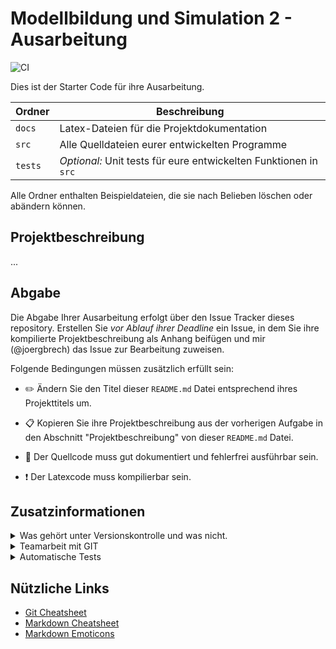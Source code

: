 # Modellbildung und Simulation 2 - Ausarbeitung

![CI](https://github.com/joergbrech/modsim2-ausarbeitung/workflows/CI/badge.svg)

Dies ist der Starter Code für ihre Ausarbeitung. 

|  Ordner   |  Beschreibung   |
| --- | --- |
| `docs` | Latex-Dateien für die Projektdokumentation |
| `src`  | Alle Quelldateien eurer entwickelten Programme |
| `tests` | *Optional:* Unit tests für eure entwickelten Funktionen in `src` |

Alle Ordner enthalten Beispieldateien, die sie nach Belieben löschen oder abändern können.

## Projektbeschreibung

...

## Abgabe

Die Abgabe Ihrer Ausarbeitung erfolgt über den Issue Tracker dieses repository. Erstellen Sie _vor Ablauf ihrer Deadline_ ein Issue, in dem Sie ihre kompilierte Projektbeschreibung als Anhang beifügen und mir (@joergbrech) das Issue zur Bearbeitung zuweisen.

Folgende Bedingungen müssen zusätzlich erfüllt sein:

 - :pencil2: Ändern Sie den Titel dieser `README.md` Datei entsprechend ihres Projekttitels um. 

 - :clipboard: Kopieren Sie ihre Projektbeschreibung aus der vorherigen Aufgabe in den Abschnitt "Projektbeschreibung" von dieser `README.md` Datei.

 - :speech_balloon: Der Quellcode muss gut dokumentiert und fehlerfrei ausführbar sein.

 - :exclamation: Der Latexcode muss kompilierbar sein.


## Zusatzinformationen


<details>

<summary>Was gehört unter Versionskontrolle und was nicht.</summary>

Stellen Sie folgende Dateien unter Versionskontrolle:

 - Alle von Menschen lesbare Dateien (ASCII), die sie zur Bearbeitung ihres Projektes erstellt haben. Das sind zum Beispiel `*.tex` Dateien oder `*.m` Dateien.
 - Binäre Dateien wie Bilder, die sie in ihrer Dokumentation verwenden.

Stellen Sie folgende Dateien **nicht** unter Versionskontrolle:

 - Alle automatisch erstellten Dateien. Bei Latex sind das zum Beispiel Dateien mit der Endung `*.aux` oder `*.tmp`.
 - Große binäre Dateien, die sich regelmäßig ändern. **Dazu gehört die PDF-Version ihrer Dokumentation**. Unter Versionskontrolle gehören nur die `*.tex` Dateien, die sie brauchen um das Dokument zu kompilieren. Das Kompilieren des Dokumentes kann jedes Teammitglied lokal machen, oder er kann sich das automatisch erstellte Dokument unter dem Reiter *Actions* herunterladen, siehe "Automatische Tests".

</details>

<details>
<summary>Teamarbeit mit GIT</summary>


Sie arbeiten gemeinsam als Team an einem Projekt. Es empfiehlt sich vorab die Aufgaben zu verteilen. Der Issue Tracker bietet sich hier als unterstützendes Tool an.

Damit es möglichst zu wenigen Konflikten kommt, bietet es sich an, die Aufgaben so zu verteilen, dass man sich möglichst wenig in die Quere kommt. Am besten arbeitet ihr, in dem ihr **nur in seltenen Ausnahmen** direkt in den `master` branch commitet. Idealerweise folgt ihr dem Workflow mit Pull Requests:

Angenommen Maja möchte eine bestimmte Teilaufgabe bearbeiten, z.B. das Kapitel "Stand der Technik" in die Projektdokumentation einfügen.

 - Maja wechselt in ihrer lokalen Kopie des repositories auf den `master` branch und sorgt dafür, dass sie alle aktuellen Änderungen aus dem Github repository enthält:

   ```bash
   git checkout master
   git pull
   ```

 - Sie erstellt einen neuen lokalen branch mit einem sprechenden Namen, z.B. `maja/chapter-stand-der-technik`, und welchselt in diesen branch

    ```bash
    git checkout -b maja/chapter-stand-der-technik
    ```

 - Anschließend kann Maja Dateien ändern oder neue hinzufügen, und jede inkrementelle Änderung *commit*en.

    ```bash
    git add 02_stand_der_technik.tex
    git add main.tex
    git commit -m "Stand der Technik Kapitel geschrieben"
    ```

 - Sie kann jederzeit ihre lokalen Änderungen auf das Github repository *push*en. 
   Der Befehl

    ```bash
    git push -u origin HEAD
    ```

    erstellt einen neuen branch im *remote* Github repository mit dem selben Namen wie ihr lokaler branch. Wenn Sie weitere Änderungen an dem branch vornehmen möchte, muss sie beim nächsten mal nur noch 

    ```bash
    git push
    ```

    eingeben, da es schon im *remote* Github repository einen branch mit demselben Namen gibt.

 - Sobald Maja mit der Bearbeitung ihrer Teilaufgabe fertig ist, kann sie auf Github eine *Pull Request* stellen, und einen ihrer Teammitglieder, Peter, um einen *review* bitten. Wenn Peter mit Majas Änderungen einverstanden ist, kann er den *Pull Request* in den `master` branch *mergen*.

  - Sobald Maja's Änderungen im `master` übernommen sind, kann der branch `maja/chapter-stand-der-technik` ohne Bedenken gelöscht werden.

</details>

<details>

<summary>Automatische Tests</summary>

Dieses repository ist so vorbereitet, dass mit jedem *push* und jedem *Pull Request* zwei Aktionen automatisiert in der cloud durchgeführt werden, zum Einen wird das PDF-Dokument kompiliert, und zum anderen werden automatisch unit tests für den Matlab Code durchgeführt. Diese automatisierten Aktionen sind wesentliche Bestandteile von [Continuous Integration](https://de.wikipedia.org/wiki/Kontinuierliche_Integration).

### Automatisches Erstellen der Projektdokumentation

Das Latex-Dokument wird automatisch online erstellt. Voraussetzung hierf"ur ist, dass der Dokument der Hauptdatei `main.tex` lautet. Das kompilierte Dokument können Sie sich als Artefakt herunterladen, indem Sie unter dem Reiter *Actions* den entsprechenden *commit* anklicken.

### Automatische unit tests.

Diese Funktionalität ist optional aber empfohlen.

</details>

## Nützliche Links

 - [Git Cheatsheet](https://github.github.com/training-kit/downloads/github-git-cheat-sheet.pdf)
 - [Markdown Cheatsheet](https://github.com/adam-p/markdown-here/wiki/Markdown-Cheatsheet)
 - [Markdown Emoticons](https://gist.github.com/rxaviers/7360908)